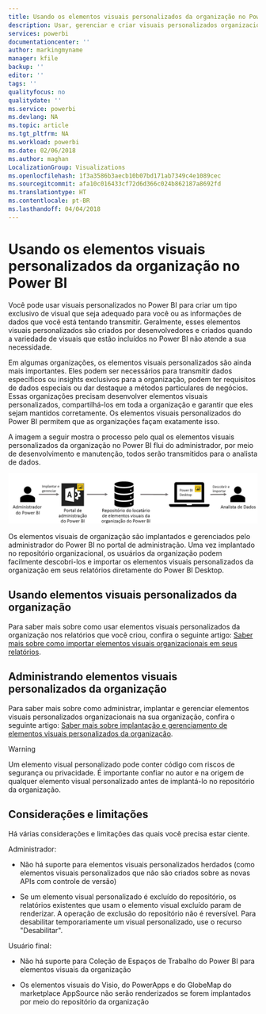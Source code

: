 ```yaml
---
title: Usando os elementos visuais personalizados da organização no Power BI
description: Usar, gerenciar e criar visuais personalizados organizacionais no Power BI
services: powerbi
documentationcenter: ''
author: markingmyname
manager: kfile
backup: ''
editor: ''
tags: ''
qualityfocus: no
qualitydate: ''
ms.service: powerbi
ms.devlang: NA
ms.topic: article
ms.tgt_pltfrm: NA
ms.workload: powerbi
ms.date: 02/06/2018
ms.author: maghan
LocalizationGroup: Visualizations
ms.openlocfilehash: 1f3a3586b3aecb10b07bd171ab7349c4e1089cec
ms.sourcegitcommit: afa10c016433cf72d6d366c024b862187a8692fd
ms.translationtype: HT
ms.contentlocale: pt-BR
ms.lasthandoff: 04/04/2018
---
```

# <a name="using-organization-custom-visuals-in-power-bi"></a>Usando os elementos visuais personalizados da organização no Power BI

Você pode usar visuais personalizados no Power BI para criar um tipo exclusivo de visual que seja adequado para você ou as informações de dados que você está tentando transmitir. Geralmente, esses elementos visuais personalizados são criados por desenvolvedores e criados quando a variedade de visuais que estão incluídos no Power BI não atende a sua necessidade. 

Em algumas organizações, os elementos visuais personalizados são ainda mais importantes. Eles podem ser necessários para transmitir dados específicos ou insights exclusivos para a organização, podem ter requisitos de dados especiais ou dar destaque a métodos particulares de negócios. Essas organizações precisam desenvolver elementos visuais personalizados, compartilhá-los em toda a organização e garantir que eles sejam mantidos corretamente. Os elementos visuais personalizados do Power BI permitem que as organizações façam exatamente isso.

A imagem a seguir mostra o processo pelo qual os elementos visuais personalizados da organização no Power BI flui do administrador, por meio de desenvolvimento e manutenção, todos serão transmitidos para o analista de dados.

![](media/power-bi-custom-visuals-organizational/custom-visual-org-01.jpg)

Os elementos visuais de organização são implantados e gerenciados pelo administrador do Power BI no portal de administração. Uma vez implantado no repositório organizacional, os usuários da organização podem facilmente descobri-los e importar os elementos visuais personalizados da organização em seus relatórios diretamente do Power BI Desktop.

## <a name="using-organizational-custom-visuals"></a>Usando elementos visuais personalizados da organização

Para saber mais sobre como usar elementos visuais personalizados da organização nos relatórios que você criou, confira o seguinte artigo: [Saber mais sobre como importar elementos visuais organizacionais em seus relatórios](power-bi-custom-visuals.md).
 
## <a name="administering-organizational-custom-visuals"></a>Administrando elementos visuais personalizados da organização

Para saber mais sobre como administrar, implantar e gerenciar elementos visuais personalizados organizacionais na sua organização, confira o seguinte artigo: [Saber mais sobre implantação e gerenciamento de elementos visuais personalizados da organização](https://go.microsoft.com/fwlink/?linkid=866790).

> [!WARNING]
> Um elemento visual personalizado pode conter código com riscos de segurança ou privacidade. É importante confiar no autor e na origem de qualquer elemento visual personalizado antes de implantá-lo no repositório da organização. 
> 

## <a name="considerations-and-limitations"></a>Considerações e limitações
 
Há várias considerações e limitações das quais você precisa estar ciente.
 
Administrador:

* Não há suporte para elementos visuais personalizados herdados (como elementos visuais personalizados que não são criados sobre as novas APIs com controle de versão)

* Se um elemento visual personalizado é excluído do repositório, os relatórios existentes que usam o elemento visual excluído param de renderizar. A operação de exclusão do repositório não é reversível. Para desabilitar temporariamente um visual personalizado, use o recurso "Desabilitar".
 
Usuário final:

* Não há suporte para Coleção de Espaços de Trabalho do Power BI para elementos visuais da organização

* Os elementos visuais do Visio, do PowerApps e do GlobeMap do marketplace AppSource não serão renderizados se forem implantados por meio do repositório da organização
